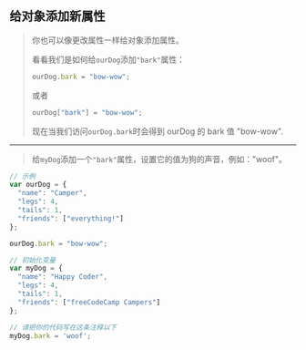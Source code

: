 ## 给对象添加新属性

> 你也可以像更改属性一样给对象添加属性。
>
> 看看我们是如何给`ourDog`添加`"bark"`属性：
>
> ```js
> ourDog.bark = "bow-wow";
> ```
>
> 或者
>
> ```js
> ourDog["bark"] = "bow-wow";
> ```
>
> 现在当我们访问`ourDog.bark`时会得到 ourDog 的 bark 值 "bow-wow".

---

> 给`myDog`添加一个`"bark"`属性，设置它的值为狗的声音，例如："woof"。

```js
// 示例
var ourDog = {
  "name": "Camper",
  "legs": 4,
  "tails": 1,
  "friends": ["everything!"]
};

ourDog.bark = "bow-wow";

// 初始化变量
var myDog = {
  "name": "Happy Coder",
  "legs": 4,
  "tails": 1,
  "friends": ["freeCodeCamp Campers"]
};

// 请把你的代码写在这条注释以下
myDog.bark = 'woof';
```



